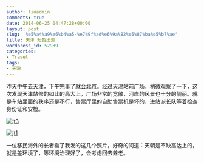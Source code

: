 ```yaml
---
author: liuadmin
comments: true
date: 2014-06-25 04:47:28+00:00
layout: post
slug: '%e5%a4%a9%e6%b4%a5-%e7%9f%ad%e6%9a%82%e5%87%ba%e5%b7%ae'
title: 天津 短暂出差
wordpress_id: 52939
categories:
- Travel
tags:
- 天津
---
```


昨天中午去天津，下午完事了就会北京。经过天津站前广场，稍微观察了一下，这次发现天津站修的如此的高大上，广场非常的宽敞，河岸的风景也十分的靓丽。就是车站里面的秩序还是不行，售票厅里的自助售票机是坏的，进站派长队等着检查身份证和安检。
<!-- more -->

[![jt3](http://cdn1.martinliu.cn/wp-content/uploads/2014/06/jt3-e1403671411274-768x1024.jpg)](http://cdn1.martinliu.cn/wp-content/uploads/2014/06/jt3-e1403671411274.jpg)

[![jt1](http://cdn1.martinliu.cn/wp-content/uploads/2014/06/jt1-1024x319.jpg)](http://cdn1.martinliu.cn/wp-content/uploads/2014/06/jt1.jpg)

一位移民海外的长者看了我发的这几个照片，好奇的问道：天朝是不缺高达上的，就是差环境了，等环境治理好了，会考虑回去养老。
